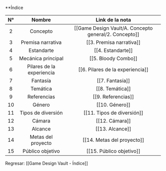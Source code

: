 
**Índice

| N°  |          Nombre           |                    Link de la nota                    |
| :-: | :-----------------------: | :---------------------------------------------------: |
|  2  |         Concepto          | [[Game Design Vault/A. Concepto general/2. Concepto]] |
|  3  |     Premisa narrativa     |               [[3. Premisa narrativa]]                |
|  4  |        Estandarte         |                   [[4. Estandarte]]                   |
|  5  |    Mecánica principal     |                  [[5. Bloody Combo]]                  |
|  6  | Pilares de la experiencia |           [[6. Pilares de la experiencia]]            |
|  7  |         Fantasía          |                    [[7. Fantasía]]                    |
|  8  |         Temática          |                    [[8. Temática]]                    |
|  9  |        Referencias        |                  [[9. Referencias]]                   |
| 10  |          Género           |                    [[10. Género]]                     |
| 11  |    Tipos de diversión     |              [[11. Tipos de diversión]]               |
| 12  |          Cámara           |                    [[12. Cámara]]                     |
| 13  |          Alcance          |                    [[13. Alcance]]                    |
| 14  |    Metas del proyecto     |              [[14. Metas del proyecto]]               |
| 15  |     Público objetivo      |               [[15. Público objetivo]]                |


Regresar: [[Game Design Vault - Índice]]

